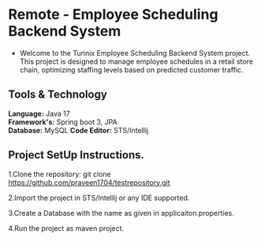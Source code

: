 # Remote - Employee Scheduling Backend System
- Welcome to the Turinix Employee Scheduling Backend System project. This project is designed to manage employee schedules in a retail store chain, optimizing staffing levels based on predicted customer traffic.
 
## Tools & Technology
 
**Language:** Java 17  
**Framework's:** Spring boot 3, JPA  
**Database:** MySQL
**Code Editor:** STS/Intellij  

## Project SetUp Instructions.

1.Clone the repository:
git clone https://github.com/praveen1704/testrepository.git

2.Import the project in STS/Intellij or any IDE supported.

3.Create a Database with the name as given in applicaiton.properties.

4.Run the project as maven project.
   
